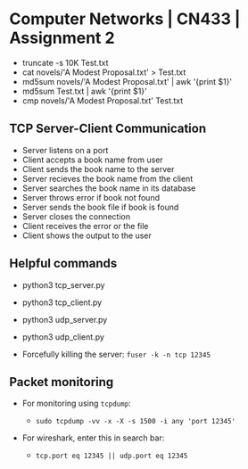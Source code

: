 # Computer Networks | CN433 | Assignment 2

- truncate -s 10K Test.txt
- cat novels/'A Modest Proposal.txt' > Test.txt
- md5sum novels/'A Modest Proposal.txt' | awk '{print $1}'
- md5sum Test.txt | awk '{print $1}'
- cmp novels/'A Modest Proposal.txt' Test.txt

## TCP Server-Client Communication

- Server listens on a port
- Client accepts a book name from user
- Client sends the book name to the server
- Server recieves the book name from the client
- Server searches the book name in its database
- Server throws error if book not found
- Server sends the book file if book is found
- Server closes the connection
- Client receives the error or the file
- Client shows the output to the user

## Helpful commands

- python3 tcp_server.py
- python3 tcp_client.py
- python3 udp_server.py
- python3 udp_client.py

- Forcefully killing the server: `fuser -k -n tcp 12345`

## Packet monitoring

- For monitoring using `tcpdump`:

  - `sudo tcpdump -vv -x -X -s 1500 -i any 'port 12345'`

- For wireshark, enter this in search bar:

  - `tcp.port eq 12345 || udp.port eq 12345`
